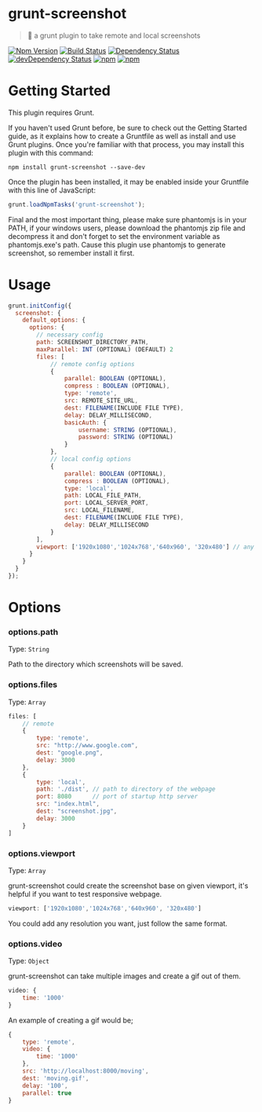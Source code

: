 # grunt-screenshot

> 📸 a grunt plugin to take remote and local screenshots

[![Npm Version](https://img.shields.io/npm/v/grunt-screenshot.svg)](https://www.npmjs.com/package/grunt-screenshot)
[![Build Status](https://travis-ci.org/gabrielcsapo/grunt-screenshot.svg?branch=master)](https://travis-ci.org/gabrielcsapo/grunt-screenshot)
[![Dependency Status](https://starbuck.gabrielcsapo.com/badge/github/gabrielcsapo/grunt-screenshot/status.svg)](https://starbuck.gabrielcsapo.com/github/gabrielcsapo/grunt-screenshot)
[![devDependency Status](https://starbuck.gabrielcsapo.com/badge/github/gabrielcsapo/grunt-screenshot/dev-status.svg)](https://starbuck.gabrielcsapo.com/github/gabrielcsapo/grunt-screenshot#info=devDependencies)
[![npm](https://img.shields.io/npm/dt/grunt-screenshot.svg)](https://github.com/gabrielcsapo/grunt-screenshot)
[![npm](https://img.shields.io/npm/dm/grunt-screenshot.svg)](https://github.com/gabrielcsapo/grunt-screenshot)

# Getting Started

This plugin requires Grunt.

If you haven't used Grunt before, be sure to check out the Getting Started guide, as it explains how to create a Gruntfile as well as install and use Grunt plugins. Once you're familiar with that process, you may install this plugin with this command:

```
npm install grunt-screenshot --save-dev
```

Once the plugin has been installed, it may be enabled inside your Gruntfile with this line of JavaScript:

```javascript
grunt.loadNpmTasks('grunt-screenshot');
```

Final and the most important thing, please make sure phantomjs is in your PATH, if your windows users, please download the phantomjs zip file and decompress it and don't forget to set the environment variable as phantomjs.exe's path. Cause this plugin use phantomjs to generate screenshot, so remember install it first.

# Usage

```javascript
grunt.initConfig({
  screenshot: {
    default_options: {
      options: {
        // necessary config
        path: SCREENSHOT_DIRECTORY_PATH,
        maxParallel: INT (OPTIONAL) (DEFAULT) 2
        files: [
            // remote config options
            {
                parallel: BOOLEAN (OPTIONAL),
                compress : BOOLEAN (OPTIONAL),
                type: 'remote',
                src: REMOTE_SITE_URL,
                dest: FILENAME(INCLUDE FILE TYPE),
                delay: DELAY_MILLISECOND,
                basicAuth: {
                    username: STRING (OPTIONAL),
                    password: STRING (OPTIONAL)
                }
            },
            // local config options
            {
                parallel: BOOLEAN (OPTIONAL),
                compress : BOOLEAN (OPTIONAL),
                type: 'local',
                path: LOCAL_FILE_PATH,
                port: LOCAL_SERVER_PORT,
                src: LOCAL_FILENAME,
                dest: FILENAME(INCLUDE FILE TYPE),
                delay: DELAY_MILLISECOND
            }
        ],
        viewport: ['1920x1080','1024x768','640x960', '320x480'] // any (X)x(Y) size
      }
    }
  }
});
```

# Options

### options.path

Type: `String`

Path to the directory which screenshots will be saved.

### options.files

Type: `Array`


```javascript
files: [
    // remote
    {
        type: 'remote',
        src: "http://www.google.com",
        dest: "google.png",
        delay: 3000
    },
    {
        type: 'local',
        path: './dist', // path to directory of the webpage
        port: 8080      // port of startup http server
        src: "index.html",
        dest: "screenshot.jpg",
        delay: 3000
    }
]
```

### options.viewport

Type: `Array`

grunt-screenshot could create the screenshot base on given viewport, it's helpful if you want to test responsive webpage.

```javascript
viewport: ['1920x1080','1024x768','640x960', '320x480']
```

You could add any resolution you want, just follow the same format.

### options.video

Type: `Object`

grunt-screenshot can take multiple images and create a gif out of them.

```javascript
video: {
    time: '1000'
}
```

An example of creating a gif would be;

```javascript
{
    type: 'remote',
    video: {
        time: '1000'
    },
    src: 'http://localhost:8000/moving',
    dest: 'moving.gif',
    delay: '100',
    parallel: true
}
```
